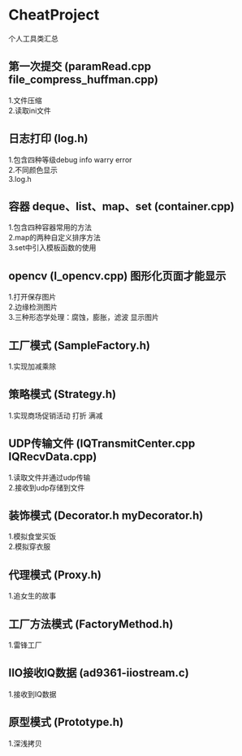 # CheatProject
个人工具类汇总

## 第一次提交 (paramRead.cpp file_compress_huffman.cpp)
1.文件压缩 <br />
2.读取ini文件 <br />

## 日志打印 (log.h)
1.包含四种等级debug info warry error <br />
2.不同颜色显示 <br />
3.log.h <br />

## 容器 deque、list、map、set (container.cpp)
1.包含四种容器常用的方法 <br />
2.map的两种自定义排序方法 <br />
3.set中引入模板函数的使用 <br />

## opencv (l_opencv.cpp) 图形化页面才能显示
1.打开保存图片 <br />
2.边缘检测图片 <br />
3.三种形态学处理：腐蚀，膨胀，滤波 显示图片 <br />

## 工厂模式 (SampleFactory.h) 
1.实现加减乘除 <br />

## 策略模式 (Strategy.h) 
1.实现商场促销活动 打折 满减 <br />

## UDP传输文件 (IQTransmitCenter.cpp IQRecvData.cpp) 
1.读取文件并通过udp传输 <br />
2.接收到udp存储到文件 <br />

## 装饰模式 (Decorator.h myDecorator.h) 
1.模拟食堂买饭 <br />
2.模拟穿衣服 <br />

## 代理模式 (Proxy.h) 
1.追女生的故事 <br />

## 工厂方法模式 (FactoryMethod.h) 
1.雷锋工厂 <br />

## IIO接收IQ数据 (ad9361-iiostream.c) 
1.接收到IQ数据 <br />

## 原型模式 (Prototype.h) 
1.深浅拷贝 <br />
